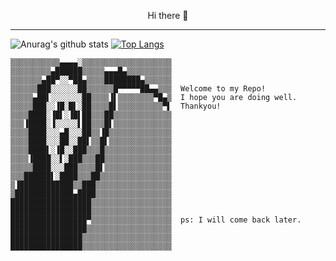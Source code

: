 <p align="center">
  Hi there 👋
</p>
<hr/>

![Anurag's github stats](https://github-readme-stats.vercel.app/api?username=mashanz&show_icons=true)
[![Top Langs](https://github-readme-stats.vercel.app/api/top-langs/?username=mashanz&layout=compact)](https://github.com/anuraghazra/github-readme-stats)

```
▒▒▒▒▒▒▒▒▒▒▒▄▄▄▄░▒▒▒▒▒▒▒▒▒▒▒▒▒▒▒▒▒▒▒▒
▒▒▒▒▒▒▒▒▒▄██████▒▒▒▒▒▄▄▄█▄▒▒▒▒▒▒▒▒▒▒
▒▒▒▒▒▒▒▄██▀░░▀██▄▒▒▒▒████████▄▒▒▒▒▒▒
▒▒▒▒▒▒███░░░░░░██▒▒▒▒▒▒█▀▀▀▀▀██▄▄▒▒▒  Welcome to my Repo!
▒▒▒▒▒▄██▌░░░░░░░██▒▒▒▒▐▌▒▒▒▒▒▒▒▒▀█▄▒  I hope you are doing well.
▒▒▒▒▒███░░▐█░█▌░██▒▒▒▒█▌▒▒▒▒▒▒▒▒▒▒▀▌  Thankyou!
▒▒▒▒████░▐█▌░▐█▌██▒▒▒██▒▒▒▒▒▒▒▒▒▒▒▒▒
▒▒▒▐████░▐░░░░░▌██▒▒▒█▌▒▒▒▒▒▒▒▒▒▒▒▒▒
▒▒▒▒████░░░▄█░░░██▒▒▐█▒▒▒▒▒▒▒▒▒▒▒▒▒▒
▒▒▒▒████░░░██░░██▌▒▒█▌▒▒▒▒▒▒▒▒▒▒▒▒▒▒
▒▒▒▒████▌░▐█░░███▒▒▒█▒▒▒▒▒▒▒▒▒▒▒▒▒▒▒
▒▒▒▒▐████░░▌░███▒▒▒██▒▒▒▒▒▒▒▒▒▒▒▒▒▒▒
▒▒▒▒▒████░░░███▒▒▒▒█▌▒▒▒▒▒▒▒▒▒▒▒▒▒▒▒
▒▒▒██████▌░████▒▒▒██▒▒▒▒▒▒▒▒▒▒▒▒▒▒▒▒
▒▐████████████▒▒███▒▒▒▒▒▒▒▒▒▒▒▒▒▒▒▒▒
▒█████████████▄████▒▒▒▒▒▒▒▒▒▒▒▒▒▒▒▒▒
██████████████████▒▒▒▒▒▒▒▒▒▒▒▒▒▒▒▒▒▒
██████████████████▒▒▒▒▒▒▒▒▒▒▒▒▒▒▒▒▒▒
█████████████████▀▒▒▒▒▒▒▒▒▒▒▒▒▒▒▒▒▒▒  ps: I will come back later.
█████████████████▒▒▒▒▒▒▒▒▒▒▒▒▒▒▒▒▒▒▒
████████████████▒▒▒▒▒▒▒▒▒▒▒▒▒▒▒▒▒▒▒▒
████████████████▒▒▒▒▒▒▒▒▒▒▒▒▒▒▒▒▒▒▒▒
```

<!--
**mashanz/mashanz** is a ✨ _special_ ✨ repository because its `README.md` (this file) appears on your GitHub profile.

Here are some ideas to get you started:

- 🔭 I’m currently working on ...
- 🌱 I’m currently learning ...
- 👯 I’m looking to collaborate on ...
- 🤔 I’m looking for help with ...
- 💬 Ask me about ...
- 📫 How to reach me: ...
- 😄 Pronouns: ...
- ⚡ Fun fact: ...
-->
